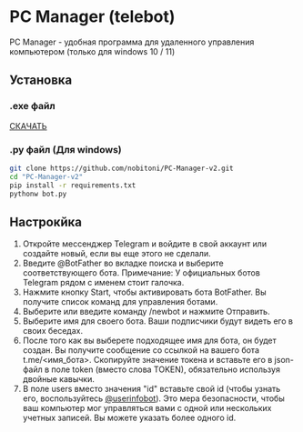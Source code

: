 # PC Manager (telebot)


PC Manager - удобная программа для удаленного управления компьютером (только для windows 10 / 11)


## Установка

### .exe файл
[СКАЧАТЬ](https://github.com/nobitoni/PC-Manager-v2/releases/download/untagged-7918e16fa1970536f135/pcm-v2.rar)

### .py файл (Для windows)
```bash
git clone https://github.com/nobitoni/PC-Manager-v2.git
cd "PC-Manager-v2"
pip install -r requirements.txt
pythonw bot.py
```

## Настрокйка

1. Откройте мессенджер Telegram и войдите в свой аккаунт или создайте новый, если вы еще этого не сделали.
2. Введите @BotFather во вкладке поиска и выберите соответствующего бота.
Примечание: У официальных ботов Telegram рядом с именем стоит галочка.
3. Нажмите кнопку Start, чтобы активировать бота BotFather. Вы получите список команд для управления ботами.
4. Выберите или введите команду /newbot и нажмите Отправить.
5. Выберите имя для своего бота. Ваши подписчики будут видеть его в своих беседах.
6. После того как вы выберете подходящее имя для бота, он будет создан. Вы получите сообщение со ссылкой на вашего бота t.me/<имя_бота>. Скопируйте значение токена и вставьте его в json-файл в поле token (вместо слова TOKEN), обязательно используя двойные кавычки.
7. В поле users вместо значения "id" вставьте свой id (чтобы узнать его, воспользуйтесь [@userinfobot](https://t.me/userinfobot)). Это мера безопасности, чтобы ваш компьютер мог управляться вами с одной или нескольких учетных записей. Вы можете указать более одного id.
